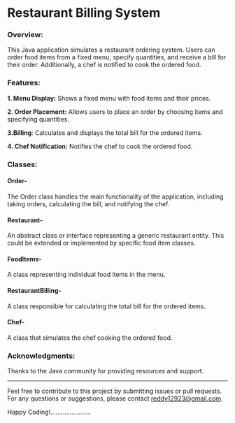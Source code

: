 # Restaurant Billing System
### Overview:
This Java application simulates a restaurant ordering system. Users can order food items from a fixed menu, specify quantities, and receive a bill for their order. Additionally, a chef is notified to cook the ordered food.

### Features:
 **1. Menu Display:** Shows a fixed menu with food items and their prices.
 
**2. Order Placement:** Allows users to place an order by choosing items and specifying quantities.

**3.Billing**: Calculates and displays the total bill for the ordered items.
 
 **4. Chef Notification:** Notifies the chef to cook the ordered food.

### Classes:
#### Order-
The Order class handles the main functionality of the application, including taking orders, calculating the bill, and notifying the chef.

#### Restaurant-
An abstract class or interface representing a generic restaurant entity. This could be extended or implemented by specific food item classes.

#### FoodItems-
A class representing individual food items in the menu.

#### RestaurantBilling-
A class responsible for calculating the total bill for the ordered items.

#### Chef-
A class that simulates the chef cooking the ordered food.


### Acknowledgments:
Thanks to the Java community for providing resources and support.

---

Feel free to contribute to this project by submitting issues or pull requests. For any questions or suggestions, please contact reddy12923@gmail.com.

Happy Coding!.......................

